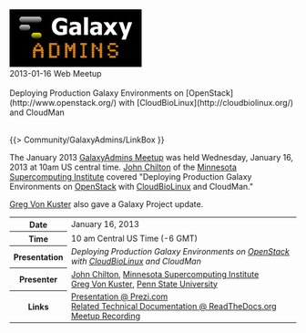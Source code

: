 <div class='center'><a href='/src/community/galaxy-admins/index.md'><img src="/src/images/logos/GalaxyAdmins.png" alt="GalaxyAdmins" /></a> <div class='title'>2013-01-16 Web Meetup<br /><br />Deploying Production Galaxy Environments on [OpenStack](http://www.openstack.org/) with [CloudBioLinux](http://cloudbiolinux.org/) and CloudMan</div></div>

<br />

{{> Community/GalaxyAdmins/LinkBox }}

The January 2013 [GalaxyAdmins Meetup](/src/community/galaxy-admins/meetups/2013-01-16//index.md) was held Wednesday, January 16, 2013 at 10am US central time.  [John Chilton](https://www.msi.umn.edu/users/chilton) of the [Minnesota Supercomputing Institute](https://www.msi.umn.edu/) covered "Deploying Production Galaxy Environments on [OpenStack](http://www.openstack.org/) with [CloudBioLinux](http://cloudbiolinux.org/) and CloudMan."   

[Greg Von Kuster](/src/people/greg_vonkuster/index.md) also gave a Galaxy Project update.

<table>
  <tr>
    <th> Date </th>
    <td> January 16, 2013 </td>
  </tr>
  <tr>
    <th> Time </th>
    <td> 10 am Central US Time (-6 GMT) </td>
  </tr>
  <tr>
    <th> Presentation </th>
    <td> <em>Deploying Production Galaxy Environments on <a href='http://www.openstack.org/'>OpenStack</a> with <a href='http://cloudbiolinux.org/'>CloudBioLinux</a> and CloudMan</em> </td>
  </tr>
  <tr>
    <th> Presenter </th>
    <td> <a href='https://www.msi.umn.edu/users/chilton'>John Chilton</a>, <a href='https://www.msi.umn.edu/'>Minnesota Supercomputing Institute</a><br /><a href='/src/people/greg_vonkuster/index.md'>Greg Von Kuster</a>, <a href='http://psu.edu/'>Penn State University</a>  </td>
  </tr>
  <tr>
    <th> Links </th>
    <td> <a href='http://bitly.com/prodcloudman-slides'>Presentation @ Prezi.com</a><br /> <a href='http://bitly.com/prodcloudman'>Related Technical Documentation @ ReadTheDocs.org</a><br /> <a href='https://globalcampus.uiowa.edu/play_recording.html?recordingId=1262341808106_1358350669920'>Meetup Recording</a><br /> </td>
  </tr>
</table>

